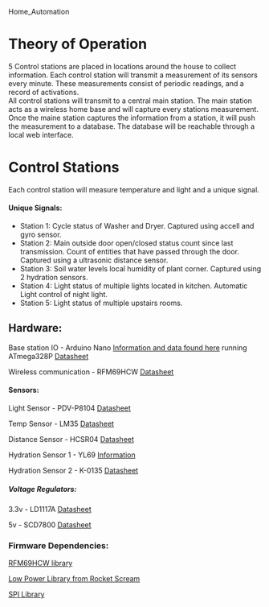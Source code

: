Home_Automation
# Theory of Operation

5 Control stations are placed in locations around the house to collect information. 
Each control station will transmit a measurement of its sensors every minute. 
These measurements consist of periodic readings, and a record of activations.  
All control stations will transmit to a central main station. 
The main station acts as a wireless home base and will capture every stations measurement.
Once the maine station captures the information from a station, it will push the measurement to a database. 
The database will be reachable through a local web interface. 


# Control Stations

Each control station will measure temperature and light and a unique signal.


#### Unique Signals:

- Station 1:
	Cycle status of Washer and Dryer.
	Captured using accell and gyro sensor.
- Station 2: 
	Main outside door open/closed status count since last transmission.
	Count of entities that have passed through the door.
	Captured using a ultrasonic distance sensor.
- Station 3:
	Soil water levels
	local humidity of plant corner. 
	Captured using 2 hydration sensors.
- Station 4: 
	Light status of multiple lights located in kitchen.
	Automatic Light control of night light. 
- Station 5:
	Light status of multiple upstairs rooms. 	


## Hardware:

Base station IO - Arduino Nano [Information and data found here](http://avrchip.com/arduino-nano-datasheet-and-tutorial/) running ATmega328P [Datasheet](http://ww1.microchip.com/downloads/en/DeviceDoc/Atmel-7810-Automotive-Microcontrollers-ATmega328P_Datasheet.pdf)

Wireless communication  - RFM69HCW [Datasheet](https://cdn.sparkfun.com/datasheets/Wireless/General/RFM69HCW-V1.1.pdf)

#### Sensors:

Light Sensor - PDV-P8104 [Datasheet](https://media.digikey.com/pdf/Data%20Sheets/Photonic%20Detetectors%20Inc%20PDFs/PDV-P8104.pdf)

Temp Sensor - LM35 [Datasheet](http://www.ti.com/lit/ds/symlink/lm35.pdf)

Distance Sensor - HCSR04 [Datasheet](https://cdn.sparkfun.com/datasheets/Sensors/Proximity/HCSR04.pdf)

Hydration Sensor 1 - YL69 [Information](https://www.oddwires.com/yl-69-soil-hygrometer-humidity-soil-moisture-detection-sensor/)

Hydration Sensor 2 - K-0135 [Datasheet](http://www.fecegypt.com/uploads/dataSheet/1480850810_water.pdf)

##### Voltage Regulators:

3.3v - LD1117A [Datasheet](https://www.st.com/content/ccc/resource/technical/document/datasheet/a5/c3/3f/c9/2b/15/40/49/CD00002116.pdf/files/CD00002116.pdf/jcr:content/translations/en.CD00002116.pdf)

5v - SCD7800 [Datasheet](https://media.digikey.com/pdf/Data%20Sheets/ON%20Semiconductor%20PDFs/SCD7800_A_Rev4_Sep2011.pdf)


### Firmware Dependencies:
[RFM69HCW library](https://github.com/LowPowerLab/RFM69)

[Low Power Library from Rocket Scream](https://github.com/rocketscream/Low-Power)

[SPI Library](https://www.arduino.cc/en/reference/SPI)








